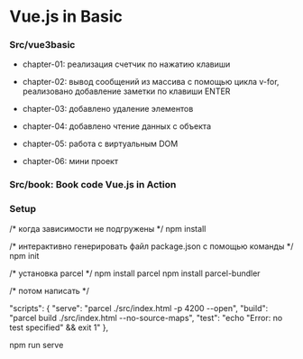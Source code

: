 # Vue.js in Basic

### Src/vue3basic

- chapter-01: реализация счетчик по нажатию клавиши

- chapter-02: вывод сообщений из массива с помощью цикла v-for, реализовано добавление заметки по клавиши ENTER

- chapter-03: добавлено удаление элементов

- chapter-04: добавлено чтение данных с объекта

- chapter-05: работа с виртуальным  DOM

- chapter-06: мини проект

### Src/book: Book code Vue.js in Action

### Setup

/* когда зависимости не подгружены */
npm install 


/* интерактивно генерировать файл package.json с помощью команды */
npm init

/* установка parcel */
npm install parcel
npm install parcel-bundler

/* потом написать */

"scripts": {
    "serve": "parcel ./src/index.html -p 4200 --open",
    "build": "parcel build ./src/index.html --no-source-maps",
    "test": "echo \"Error: no test specified\" && exit 1"
  },

 npm run serve
